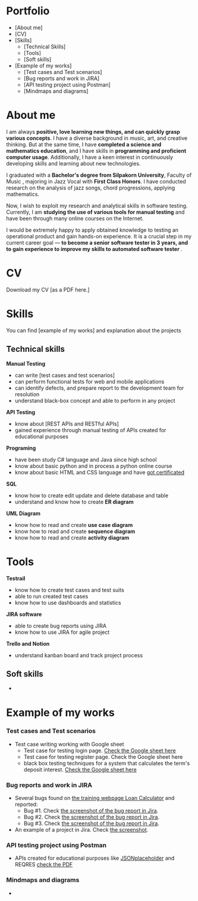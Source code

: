 # Portfolio

- [About me]
- [CV]
- [Skills]
    - [Technical Skills]
    - [Tools]
    - [Soft skills]
- [Example of my works]
    - [Test cases and Test scenarios]
    - [Bug reports and work in JIRA]
    - [API testing project using Postman]
    - [Mindmaps and diagrams]

# About me

I am always **positive, love learning new things, and can quickly grasp various concepts**. I have a diverse background in music, art, and creative thinking. But at the same time, I have **completed a science and mathematics education**, and I have skills in **programming and proficient computer usage**. Additionally, I have a keen interest in continuously developing skills and learning about new technologies.

I graduated with a **Bachelor's degree from Silpakorn University**, Faculty of Music , majoring in Jazz Vocal with **First Class Honors**. I have conducted research on the analysis of jazz songs, chord progressions, applying mathematics.

Now, I wish to exploit my research and analytical skills in software testing. Currently, I am **studying the use of various tools for manual testing** and have been through many online courses on the Internet.

I would be extremely happy to apply obtained knowledge to testing an operational product and gain hands-on experience. It is a crucial step in my current career goal — **to become a senior software tester in 3 years, and to gain experience to improve my skills to automated software tester** .

# CV

Download my CV [as a PDF here.]

# Skills

You can find [example of my works] and explanation about the projects

## Technical skills

**Manual Testing**

- can write [test cases and test scenarios]
- can perform functional tests for web and mobile applications
- can identify defects, and prepare report to the development team for resolution
- understand black-box concept and able to perform in any project

**API Testing**

- know about [REST APIs and RESTful APIs]
- gained experience through manual testing of APIs created for educational purposes

**Programing**

- have been study C# language and Java since high school
- know about basic python and in process a python online course
- know about basic HTML and CSS language and have [got certificated](https://drive.google.com/file/d/1QSuMA5uqxzyfqCLr9-Y0I7OPCO6FrWdk/view?usp=drive_link)

**SQL**

- know how to create edit update and delete database and table
- understand and know how to create **ER diagram**

**UML Diagram**

- know how to read and create **use case diagram**
- know how to read and create **sequence diagram**
- know how to read and create **activity diagram**

# Tools

**Testrail**

- know how to create test cases and test suits
- able to run created test cases
- know how to use dashboards and statistics

**JIRA software**

- able to create bug reports using JIRA
- know how to use JIRA for agile project

**Trello and Notion**

- understand kanban board and track project process

## Soft skills

- 

# Example of my works

### Test cases and Test scenarios

- Test case writing working with Google sheet
    - Test case for testing login page. [Check the Google sheet here](https://docs.google.com/spreadsheets/d/1Aygei39xarpsRjKmj53MEyEEOI8mDxm2_uO9I0f9a4o/edit?usp=sharing)
    - Test case for testing register page. Check the Google sheet here
    - black box testing techniques for a system that calculates the term's deposit interest. [Check the Google sheet here](https://docs.google.com/spreadsheets/d/1lL82MaxnvUuGZPZyfk9rOsZzQdSMdGCj0J-FRQRILSk/edit?usp=sharing)

### Bug reports and work in JIRA

- Several bugs found on [the training webpage Loan Calculator](http://creditcalculator.pointschool.ru/) and reported:
    - Bug #1. Check [the screenshot of the bug report in Jira](https://drive.google.com/file/d/1Ypqw992_r6YgXNdqslH1FVW3Y33sT6ip/view?usp=sharing).
    - Bug #2. Check [the screenshot of the bug report in Jira](https://drive.google.com/file/d/15KB2fIqWO4uIUbAMejk8ZZrkpPfJzz1m/view?usp=sharing).
    - Bug #3. Check [the screenshot of the bug report in Jira](https://drive.google.com/file/d/1Qn_Fe5gwdEQ-f4PKpg115CZaWl3_N705/view?usp=sharing).
- An example of a project in Jira. Check [the screenshot](https://drive.google.com/file/d/1uN7R4SGWYZ0zn45id8_CeSzs4sn68BWq/view?usp=sharing).

### API testing project using Postman

- APIs created for educational purposes like [JSONplaceholder](https://jsonplaceholder.typicode.com/) and REQRES [check the PDF](https://drive.google.com/file/d/1qFSp3OYBziaZmQ2GbLqK1yNdTKi5YGZv/view?usp=drive_link)

### Mindmaps and diagrams

-
